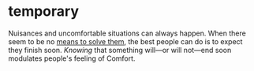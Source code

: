 # temporary

Nuisances and uncomfortable situations can always happen. When there seem to be no
[means to solve them](code=effective_and_simple_systems), the best people can do is to expect they finish soon. *Knowing* that something will—or will not—end soon modulates people's feeling 
of Comfort.